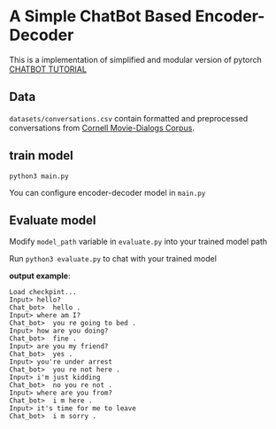 # A Simple ChatBot Based Encoder-Decoder

This is a  implementation of simplified and modular version of pytorch [CHATBOT TUTORIAL](https://pytorch.org/tutorials/beginner/chatbot_tutorial.html)



## Data

`datasets/conversations.csv` contain formatted and preprocessed conversations from [Cornell Movie-Dialogs Corpus](https://www.cs.cornell.edu/~cristian/Cornell_Movie-Dialogs_Corpus.html).



## train model

`python3 main.py`

You can configure encoder-decoder model in `main.py`



## Evaluate model

Modify `model_path` variable in `evaluate.py` into your trained model path

Run `python3 evaluate.py` to chat with your trained model



**output example**:

```shell
Load checkpint...
Input> hello?
Chat_bot>  hello .
Input> where am I?
Chat_bot>  you re going to bed .
Input> how are you doing?
Chat_bot>  fine .
Input> are you my friend?
Chat_bot>  yes .
Input> you're under arrest
Chat_bot>  you re not here .
Input> i'm just kidding
Chat_bot>  no you re not .
Input> where are you from?
Chat_bot>  i m here .
Input> it's time for me to leave
Chat_bot>  i m sorry .

```



